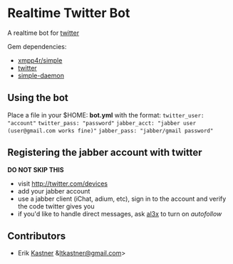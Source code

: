 Realtime Twitter Bot
====================

A realtime bot for [twitter](http://twitter.com/)

Gem dependencies:
 * [xmpp4r/simple](http://code.google.com/p/xmpp4r-simple/)
 * [twitter](http://twitter.rubyforge.org/)
 * [simple-daemon](http://simple-daemon.rubyforge.org/)
 

Using the bot
-------------

Place a file in your $HOME: **bot.yml** with the format:
  `twitter_user: "account"`
  `twitter_pass: "password"`
  `jabber_acct: "jabber user (user@gmail.com works fine)"`
  `jabber_pass: "jabber/gmail password"`


Registering the jabber account with twitter
-------------------------------------------

**DO NOT SKIP THIS**

* visit http://twitter.com/devices
* add your jabber account
* use a jabber client (iChat, adium, etc), sign in to the account and verify the code twitter gives you
* if you'd like to handle direct messages, ask [al3x](http://twitter.com/al3x) to turn on *autofollow*


Contributors
------------

* Erik [Kastner](http://metaatem.net) &ltkastner@gmail.com&gt;
